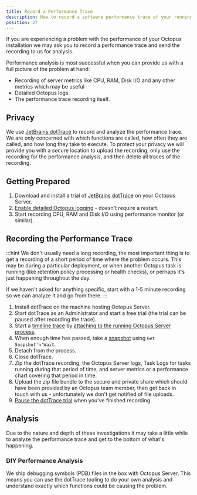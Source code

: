 ```yaml
---
title: Record a Performance Trace
description: How to record a software performance trace of your running Octopus Server so we can solve performance issues.
position: 27
---
```


If you are experiencing a problem with the performance of your Octopus installation we may ask you to record a performance trace and send the recording to us for analysis.

Performance analysis is most successful when you can provide us with a full picture of the problem at hand:

- Recording of server metrics like CPU, RAM, Disk I/O and any other metrics which may be useful
- Detailed Octopus logs.
- The performance trace recording itself.

## Privacy

We use [JetBrains dotTrace](https://www.jetbrains.com/profiler/) to record and analyze the performance trace. We are only concerned with which functions are called, how often they are called, and how long they take to execute. To protect your privacy we will provide you with a secure location to upload the recording, only use the recording for the performance analysis, and then delete all traces of the recording.

## Getting Prepared

1. Download and install a trial of [JetBrains dotTrace](https://www.jetbrains.com/profiler/) on your Octopus Server.
2. [Enable detailed Octopus logging](/docs/support/log-files.md) - doesn't require a restart.
3. Start recording CPU, RAM and Disk I/O using performance monitor (or similar).

## Recording the Performance Trace

:::hint
We don't usually need a long recording, the most important thing is to get a recording of a short period of time where the problem occurs. This may be during a particular deployment, or when another Octopus task is running (like retention policy processing or health checks), or perhaps it's just happening throughout the day.

If we haven't asked for anything specific, start with a 1-5 minute recording so we can analyze it and go from there.
:::

1. Install dotTrace on the machine hosting Octopus Server.
2. Start dotTrace as an Administrator and start a free trial (the trial can be paused after recording the trace).
3. Start a [timeline trace](https://www.jetbrains.com/help/profiler/10.0/Concurrency_Profiling_Timeline_.html) by [attaching to the running Octopus Server process](https://www.jetbrains.com/help/profiler/10.0/Profile_Running_Process.html).
4. When enough time has passed, take a [snapshot](https://www.jetbrains.com/help/profiler/10.0/Profiling_Guidelines__Launching_and_Controlling_the_Profiling_Process.html) using `Get Snapshot'n'Wait`.
5. Detach from the process.
6. Close dotTrace.
7. Zip the dotTrace recording, the Octopus Server logs, Task Logs for tasks running during that period of time, and server metrics or a performance chart covering that period in time.
8. Upload the zip file bundle to the secure and private share which should have been provided by an Octopus team member, then get back in touch with us - unfortunately we don't get notified of file uploads.
9. [Pause the dotTrace trial](https://www.jetbrains.com/help/profiler/10.0/Configuring_dotTrace__Configuring_License_Information.html) when you've finished recording.

## Analysis

Due to the nature and depth of these investigations it may take a little while to analyze the performance trace and get to the bottom of what's happening.

### DIY Performance Analysis

We ship debugging symbols (PDB) files in the box with Octopus Server. This means you can use the dotTrace tooling to do your own analysis and understand exactly which functions could be causing the problem.
